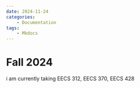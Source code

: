 ```yaml
---
date: 2024-11-24
categories:
    - Documentation
tags:
    - Mkdocs
---
```



# Fall 2024

i am currently taking EECS 312, EECS 370, EECS 428